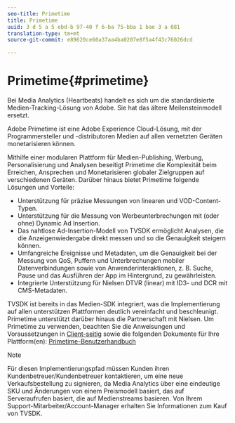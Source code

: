 ```yaml
---
seo-title: Primetime
title: Primetime
uuid: 3 d 5 a 5 ebd-b 97-40 f 6-ba 75-bba 1 bae 3 a 081
translation-type: tm+mt
source-git-commit: e89620ce60a37aa4ba0207e8f5a4f43c76026dcd

---
```



# Primetime{#primetime}

Bei Media Analytics (Heartbeats) handelt es sich um die standardisierte Medien-Tracking-Lösung von Adobe. Sie hat das ältere Meilensteinmodell ersetzt.

Adobe Primetime ist eine Adobe Experience Cloud-Lösung, mit der Programmersteller und -distributoren Medien auf allen vernetzten Geräten monetarisieren können.

Mithilfe einer modularen Plattform für Medien-Publishing, Werbung, Personalisierung und Analysen beseitigt Primetime die Komplexität beim Erreichen, Ansprechen und Monetarisieren globaler Zielgruppen auf verschiedenen Geräten. Darüber hinaus bietet Primetime folgende Lösungen und Vorteile:

* Unterstützung für präzise Messungen von linearen und VOD-Content-Typen.
* Unterstützung für die Messung von Werbeunterbrechungen mit (oder ohne) Dynamic Ad Insertion.
* Das nahtlose Ad-Insertion-Modell von TVSDK ermöglicht Analysen, die die Anzeigenwiedergabe direkt messen und so die Genauigkeit steigern können.
* Umfangreiche Ereignisse und Metadaten, um die Genauigkeit bei der Messung von QoS, Puffern und Unterbrechungen mobiler Datenverbindungen sowie von Anwenderinteraktionen, z. B. Suche, Pause und das Ausführen der App im Hintergrund, zu gewährleisten.
* Integrierte Unterstützung für Nielsen DTVR (linear) mit ID3- und DCR mit CMS-Metadaten.

TVSDK ist bereits in das Medien-SDK integriert, was die Implementierung auf allen unterstützen Plattformen deutlich vereinfacht und beschleunigt. Primetime unterstützt darüber hinaus die Partnerschaft mit Nielsen. Um Primetime zu verwenden, beachten Sie die Anweisungen und Voraussetzungen in  [ Client-seitig](/help/intro-to-ava/implementation-paths/client-side-path.md) sowie die folgenden Dokumente für Ihre Plattform(en): [Primetime-Benutzerhandbuch](https://helpx.adobe.com/primetime/user-guide.html)

>[!NOTE]
>
>Für diesen Implementierungspfad müssen Kunden ihren Kundenbetreuer/Kundenbetreuer kontaktieren, um eine neue Verkaufsbestellung zu signieren, da Media Analytics über eine eindeutige SKU und Änderungen von einem Preismodell basiert, das auf Serveraufrufen basiert, die auf Medienstreams basieren. Von Ihrem Support-Mitarbeiter/Account-Manager erhalten Sie Informationen zum Kauf von TVSDK.

